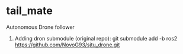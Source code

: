 # tail_mate
Autonomous Drone follower

1. Adding dron submodule (original repo): git submodule add -b ros2 https://github.com/NovoG93/sjtu_drone.git


